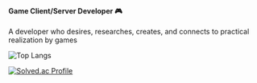 #### Game Client/Server Developer 🎮 
A developer who desires, researches, creates, and connects to practical realization by games

![Top Langs](https://github-readme-stats.vercel.app/api/top-langs/?username=strurao&layout=compact&theme=default)


[![Solved.ac Profile](http://mazassumnida.wtf/api/v2/generate_badge?boj=strurao)](https://solved.ac//)

